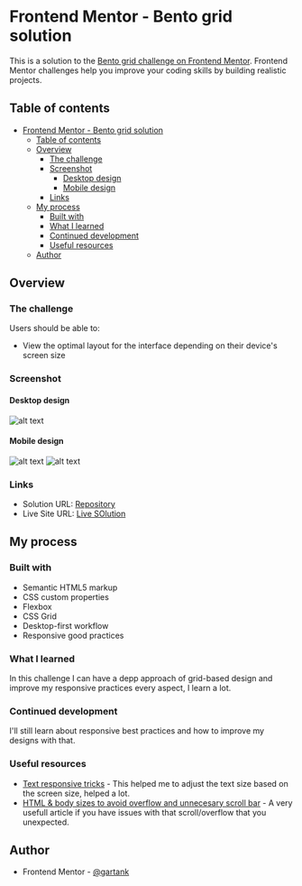 # Frontend Mentor - Bento grid solution

This is a solution to the [Bento grid challenge on Frontend Mentor](https://www.frontendmentor.io/challenges/bento-grid-RMydElrlOj). Frontend Mentor challenges help you improve your coding skills by building realistic projects. 

## Table of contents

- [Frontend Mentor - Bento grid solution](#frontend-mentor---bento-grid-solution)
  - [Table of contents](#table-of-contents)
  - [Overview](#overview)
    - [The challenge](#the-challenge)
    - [Screenshot](#screenshot)
      - [Desktop design](#desktop-design)
      - [Mobile design](#mobile-design)
    - [Links](#links)
  - [My process](#my-process)
    - [Built with](#built-with)
    - [What I learned](#what-i-learned)
    - [Continued development](#continued-development)
    - [Useful resources](#useful-resources)
  - [Author](#author)

## Overview

### The challenge

Users should be able to:

- View the optimal layout for the interface depending on their device's screen size

### Screenshot

#### Desktop design
![alt text](<assets/images/screenshots/Opera Instantánea_2024-10-31_092649_127.0.0.1.png>)

#### Mobile design
![alt text](<assets/images/screenshots/Opera Instantánea_2024-10-31_092803_127.0.0.1.png>)
![alt text](<assets/images/screenshots/Opera Instantánea_2024-10-31_092844_127.0.0.1.png>)
### Links

- Solution URL: [Repository](https://github.com/Gartank/bento-grid)
- Live Site URL: [Live SOlution](https://gartank.github.io/bento-grid/)

## My process

### Built with

- Semantic HTML5 markup
- CSS custom properties
- Flexbox
- CSS Grid
- Desktop-first workflow
- Responsive good practices

### What I learned

In this challenge I can have a depp approach of grid-based design and improve my responsive practices every aspect, I learn a lot.

### Continued development

I'll still learn about responsive best practices and how to improve my designs with that.

### Useful resources

- [Text responsive tricks](https://marabelia.com/css-font-size-responsive/) - This helped me to adjust the text size based on the screen size, helped a lot.
- [HTML & body sizes to avoid overflow and unnecesary scroll bar](https://www.freecodecamp.org/espanol/news/html-vs-body-como-configurar-el-ancho-y-el-alto-para-el-tamano-de-la-pagina-completa/) - A very usefull article if you have issues with that scroll/overflow that you unexpected.

## Author

- Frontend Mentor - [@gartank](https://www.frontendmentor.io/profile/Gartank)
